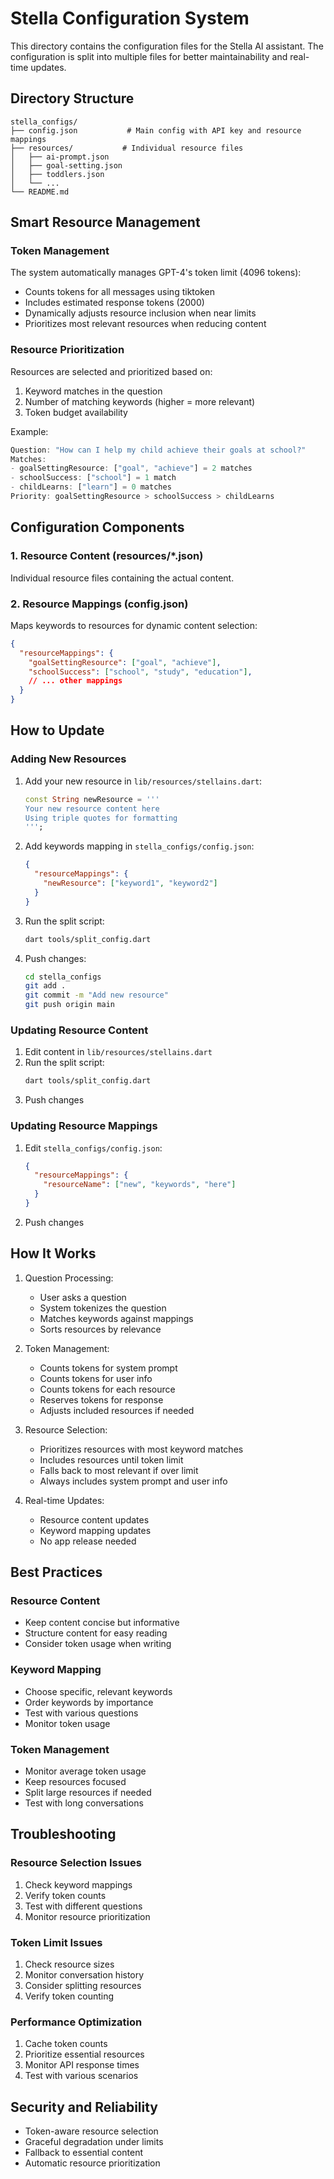 # Stella Configuration System

This directory contains the configuration files for the Stella AI assistant. The configuration is split into multiple files for better maintainability and real-time updates.

## Directory Structure

```
stella_configs/
├── config.json           # Main config with API key and resource mappings
├── resources/           # Individual resource files
│   ├── ai-prompt.json
│   ├── goal-setting.json
│   ├── toddlers.json
│   └── ...
└── README.md
```

## Smart Resource Management

### Token Management
The system automatically manages GPT-4's token limit (4096 tokens):
- Counts tokens for all messages using tiktoken
- Includes estimated response tokens (2000)
- Dynamically adjusts resource inclusion when near limits
- Prioritizes most relevant resources when reducing content

### Resource Prioritization
Resources are selected and prioritized based on:
1. Keyword matches in the question
2. Number of matching keywords (higher = more relevant)
3. Token budget availability

Example:
```dart
Question: "How can I help my child achieve their goals at school?"
Matches:
- goalSettingResource: ["goal", "achieve"] = 2 matches
- schoolSuccess: ["school"] = 1 match
- childLearns: ["learn"] = 0 matches
Priority: goalSettingResource > schoolSuccess > childLearns
```

## Configuration Components

### 1. Resource Content (resources/*.json)
Individual resource files containing the actual content.

### 2. Resource Mappings (config.json)
Maps keywords to resources for dynamic content selection:
```json
{
  "resourceMappings": {
    "goalSettingResource": ["goal", "achieve"],
    "schoolSuccess": ["school", "study", "education"],
    // ... other mappings
  }
}
```

## How to Update

### Adding New Resources

1. Add your new resource in `lib/resources/stellains.dart`:
   ```dart
   const String newResource = '''
   Your new resource content here
   Using triple quotes for formatting
   ''';
   ```

2. Add keywords mapping in `stella_configs/config.json`:
   ```json
   {
     "resourceMappings": {
       "newResource": ["keyword1", "keyword2"]
     }
   }
   ```

3. Run the split script:
   ```bash
   dart tools/split_config.dart
   ```

4. Push changes:
   ```bash
   cd stella_configs
   git add .
   git commit -m "Add new resource"
   git push origin main
   ```

### Updating Resource Content

1. Edit content in `lib/resources/stellains.dart`
2. Run the split script:
   ```bash
   dart tools/split_config.dart
   ```
3. Push changes

### Updating Resource Mappings

1. Edit `stella_configs/config.json`:
   ```json
   {
     "resourceMappings": {
       "resourceName": ["new", "keywords", "here"]
     }
   }
   ```
2. Push changes

## How It Works

1. Question Processing:
   - User asks a question
   - System tokenizes the question
   - Matches keywords against mappings
   - Sorts resources by relevance

2. Token Management:
   - Counts tokens for system prompt
   - Counts tokens for user info
   - Counts tokens for each resource
   - Reserves tokens for response
   - Adjusts included resources if needed

3. Resource Selection:
   - Prioritizes resources with most keyword matches
   - Includes resources until token limit
   - Falls back to most relevant if over limit
   - Always includes system prompt and user info

4. Real-time Updates:
   - Resource content updates
   - Keyword mapping updates
   - No app release needed

## Best Practices

### Resource Content
- Keep content concise but informative
- Structure content for easy reading
- Consider token usage when writing

### Keyword Mapping
- Choose specific, relevant keywords
- Order keywords by importance
- Test with various questions
- Monitor token usage

### Token Management
- Monitor average token usage
- Keep resources focused
- Split large resources if needed
- Test with long conversations

## Troubleshooting

### Resource Selection Issues
1. Check keyword mappings
2. Verify token counts
3. Test with different questions
4. Monitor resource prioritization

### Token Limit Issues
1. Check resource sizes
2. Monitor conversation history
3. Consider splitting resources
4. Verify token counting

### Performance Optimization
1. Cache token counts
2. Prioritize essential resources
3. Monitor API response times
4. Test with various scenarios

## Security and Reliability
- Token-aware resource selection
- Graceful degradation under limits
- Fallback to essential content
- Automatic resource prioritization
